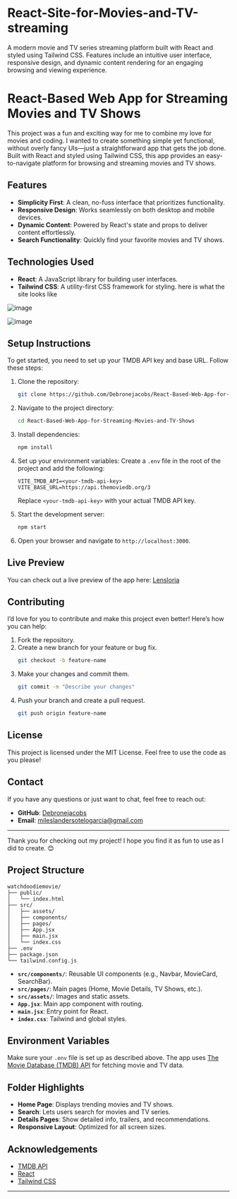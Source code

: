 # React-Site-for-Movies-and-TV-streaming
A modern movie and TV series streaming platform built with React and styled using Tailwind CSS. Features include an intuitive user interface, responsive design, and dynamic content rendering for an engaging browsing and viewing experience.

# React-Based Web App for Streaming Movies and TV Shows

This project was a fun and exciting way for me to combine my love for movies and coding. I wanted to create something simple yet functional, without overly fancy UIs—just a straightforward app that gets the job done. Built with React and styled using Tailwind CSS, this app provides an easy-to-navigate platform for browsing and streaming movies and TV shows.

## Features

- **Simplicity First**: A clean, no-fuss interface that prioritizes functionality.
- **Responsive Design**: Works seamlessly on both desktop and mobile devices.
- **Dynamic Content**: Powered by React's state and props to deliver content effortlessly.
- **Search Functionality**: Quickly find your favorite movies and TV shows.

## Technologies Used

- **React**: A JavaScript library for building user interfaces.
- **Tailwind CSS**: A utility-first CSS framework for styling.
here is what the site looks like 

![image](https://github.com/user-attachments/assets/b99eff8b-6d53-47a6-aa8d-1f3f4bd79d87)





![image](https://github.com/user-attachments/assets/77f5694f-b81b-423e-b80f-7bddf4ddd4e0)



## Setup Instructions

To get started, you need to set up your TMDB API key and base URL. Follow these steps:

1. Clone the repository:
   ```bash
   git clone https://github.com/Debronejacobs/React-Based-Web-App-for-Streaming-Movies-and-TV-Shows.git
   ```

2. Navigate to the project directory:
   ```bash
   cd React-Based-Web-App-for-Streaming-Movies-and-TV-Shows
   ```

3. Install dependencies:
   ```bash
   npm install
   ```

4. Set up your environment variables:
   Create a `.env` file in the root of the project and add the following:
   ```env
   VITE_TMDB_API=<your-tmdb-api-key>
   VITE_BASE_URL=https://api.themoviedb.org/3
   ```
   Replace `<your-tmdb-api-key>` with your actual TMDB API key.

5. Start the development server:
   ```bash
   npm start
   ```

6. Open your browser and navigate to `http://localhost:3000`.

## Live Preview

You can check out a live preview of the app here: [Lensloria](https://lensloria.netlify.app/)


## Contributing

I’d love for you to contribute and make this project even better! Here’s how you can help:

1. Fork the repository.
2. Create a new branch for your feature or bug fix.
   ```bash
   git checkout -b feature-name
   ```
3. Make your changes and commit them.
   ```bash
   git commit -m "Describe your changes"
   ```
4. Push your branch and create a pull request.
   ```bash
   git push origin feature-name
   ```

## License

This project is licensed under the MIT License. Feel free to use the code as you please!

## Contact

If you have any questions or just want to chat, feel free to reach out:
- **GitHub**: [Debronejacobs](https://github.com/Miles-coder200)
- **Email**: mileslandersotelogarcia@gmail.com

---
Thank you for checking out my project! I hope you find it as fun to use as I did to create. 😊
## Project Structure

```
watchdoodiemovie/
├── public/
│   └── index.html
├── src/
│   ├── assets/
│   ├── components/
│   ├── pages/
│   ├── App.jsx
│   ├── main.jsx
│   └── index.css
├── .env
├── package.json
└── tailwind.config.js
```

- **`src/components/`**: Reusable UI components (e.g., Navbar, MovieCard, SearchBar).
- **`src/pages/`**: Main pages (Home, Movie Details, TV Shows, etc.).
- **`src/assets/`**: Images and static assets.
- **`App.jsx`**: Main app component with routing.
- **`main.jsx`**: Entry point for React.
- **`index.css`**: Tailwind and global styles.

## Environment Variables

Make sure your `.env` file is set up as described above. The app uses [The Movie Database (TMDB) API](https://www.themoviedb.org/documentation/api) for fetching movie and TV data.

## Folder Highlights

- **Home Page**: Displays trending movies and TV shows.
- **Search**: Lets users search for movies and TV series.
- **Details Pages**: Show detailed info, trailers, and recommendations.
- **Responsive Layout**: Optimized for all screen sizes.

## Acknowledgements

- [TMDB API](https://www.themoviedb.org/)
- [React](https://react.dev/)
- [Tailwind CSS](https://tailwindcss.com/)

---